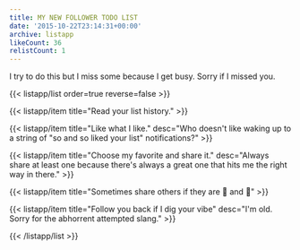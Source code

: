 ```yaml
---
title: MY NEW FOLLOWER TODO LIST
date: '2015-10-22T23:14:31+00:00'
archive: listapp
likeCount: 36
relistCount: 1
---
```


I try to do this but I miss some because I get busy. Sorry if I missed you.

{{< listapp/list order=true reverse=false >}}

   {{< listapp/item title="Read your list history." >}}

   {{< listapp/item title="Like what I like."
      desc="Who doesn't like waking up to a string of \"so and so liked your list\" notifications?" >}}

   {{< listapp/item title="Choose my favorite and share it."
      desc="Always share at least one because there's always a great one that hits me the right way in there." >}}

   {{< listapp/item title="Sometimes share others if they are 💯 and 🎯" >}}

   {{< listapp/item title="Follow you back if I dig your vibe"
      desc="I'm old. Sorry for the abhorrent attempted slang." >}}

{{< /listapp/list >}}
